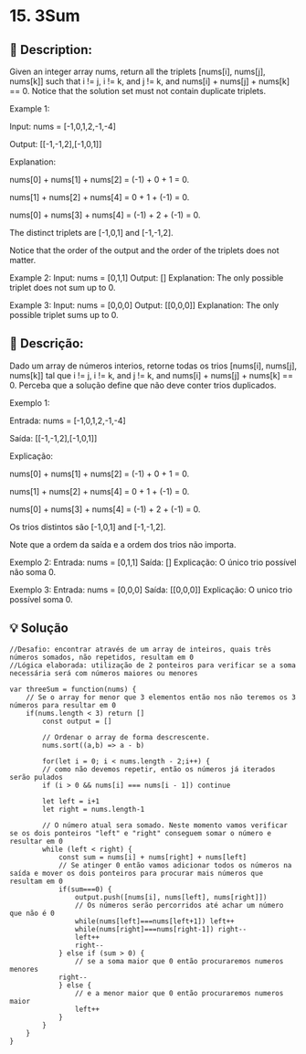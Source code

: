 # 15. 3Sum

## 📢 Description:
Given an integer array nums, return all the triplets [nums[i], nums[j], nums[k]] such that i != j, i != k, and j != k, and nums[i] + nums[j] + nums[k] == 0.
Notice that the solution set must not contain duplicate triplets.

Example 1:

Input: nums = [-1,0,1,2,-1,-4]

Output: [[-1,-1,2],[-1,0,1]]

Explanation: 

nums[0] + nums[1] + nums[2] = (-1) + 0 + 1 = 0.

nums[1] + nums[2] + nums[4] = 0 + 1 + (-1) = 0.

nums[0] + nums[3] + nums[4] = (-1) + 2 + (-1) = 0.

The distinct triplets are [-1,0,1] and [-1,-1,2].

Notice that the order of the output and the order of the triplets does not matter.

Example 2:
Input: nums = [0,1,1]
Output: []
Explanation: The only possible triplet does not sum up to 0.

Example 3:
Input: nums = [0,0,0]
Output: [[0,0,0]]
Explanation: The only possible triplet sums up to 0.

## 📢 Descrição:
Dado um array de números interios, retorne todas os trios [nums[i], nums[j], nums[k]] tal que i != j, i != k, and j != k, and nums[i] + nums[j] + nums[k] == 0.
Perceba que a solução define que não deve conter trios duplicados.

Exemplo 1:

Entrada: nums = [-1,0,1,2,-1,-4]

Saída: [[-1,-1,2],[-1,0,1]]

Explicação: 

nums[0] + nums[1] + nums[2] = (-1) + 0 + 1 = 0.

nums[1] + nums[2] + nums[4] = 0 + 1 + (-1) = 0.

nums[0] + nums[3] + nums[4] = (-1) + 2 + (-1) = 0.

Os trios distintos são [-1,0,1] and [-1,-1,2].

Note que a ordem da saída e a ordem dos trios não importa.

Exemplo 2:
Entrada: nums = [0,1,1]
Saída: []
Explicação: O único trio possível não soma 0.

Exemplo 3:
Entrada: nums = [0,0,0]
Saída: [[0,0,0]]
Explicação: O unico trio possível soma 0.

## 💡 Solução 

```
//Desafio: encontrar através de um array de inteiros, quais três números somados, não repetidos, resultam em 0
//Lógica elaborada: utilização de 2 ponteiros para verificar se a soma necessária será com números maiores ou menores

var threeSum = function(nums) {
    // Se o array for menor que 3 elementos então nos não teremos os 3 números para resultar em 0
    if(nums.length < 3) return []
        const output = []

        // Ordenar o array de forma descrescente. 
        nums.sort((a,b) => a - b)

        for(let i = 0; i < nums.length - 2;i++) {
        // como não devemos repetir, então os números já iterados serão pulados
        if (i > 0 && nums[i] === nums[i - 1]) continue

        let left = i+1
        let right = nums.length-1

        // O número atual sera somado. Neste momento vamos verificar se os dois ponteiros "left" e "right" conseguem somar o número e resultar em 0
        while (left < right) {
            const sum = nums[i] + nums[right] + nums[left]
            // Se atinger 0 então vamos adicionar todos os números na saída e mover os dois ponteiros para procurar mais números que resultam em 0
            if(sum===0) {
                output.push([nums[i], nums[left], nums[right]])
                // Os números serão percorridos até achar um número que não é 0
                while(nums[left]===nums[left+1]) left++
                while(nums[right]===nums[right-1]) right--
                left++
                right--
            } else if (sum > 0) {
                // se a soma maior que 0 então procuraremos numeros menores
            right--
            } else {
                // e a menor maior que 0 então procuraremos numeros maior
                left++
            }
        }
    }
}
```